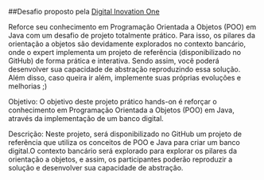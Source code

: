 ##Desafio proposto pela [Digital Inovation One](https://www.dio.me/) 

Reforce seu conhecimento em Programação Orientada a Objetos (POO) em Java com um desafio de projeto totalmente prático. 
Para isso, os pilares da orientação a objetos são devidamente explorados no contexto bancário, onde o expert implementa 
um projeto de referência (disponibilizado no GitHub) de forma prática e interativa. Sendo assim, você poderá desenvolver
sua capacidade de abstração reproduzindo essa solução. Além disso, caso queira ir além, implemente suas próprias evoluções e melhorias ;)

Objetivo: O objetivo deste projeto prático hands-on é reforçar o conhecimento em Programação Orientada a Objetos (POO) em Java,
através da implementação de um banco digital.

Descrição: Neste projeto, será disponibilizado no GitHub um projeto de referência que utiliza os conceitos de POO e Java
para criar um banco digital.O contexto bancário será explorado para explorar os pilares da orientação a objetos, e assim, 
os participantes poderão reproduzir a solução e desenvolver sua capacidade de abstração.
